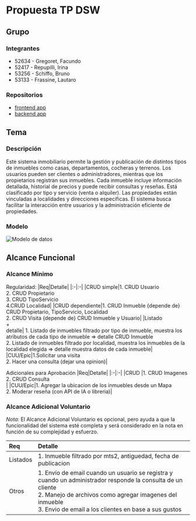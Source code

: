 # Propuesta TP DSW

## Grupo
### Integrantes
* 52634 - Gregoret, Facundo
* 52417 - Repupilli, Irina
* 53256 - Schiffo, Bruno
* 53133 - Frassine, Lautaro

### Repositorios
* [frontend app](https://github.com/facugreg/inmobiliariaFrontEnd)
* [backend app](https://github.com/iri-repupilli/inmobiliariaBackend)

## Tema
### Descripción
Este sistema inmobiliario permite la gestión y publicación de distintos tipos de inmuebles como casas, departamentos, cocheras y terrenos. Los usuarios pueden ser clientes o administradores, mientras que los propietarios registran sus inmuebles. Cada inmueble incluye información detallada, historial de precios y puede recibir consultas y reseñas. Está clasificado por tipo y servicio (venta o alquiler). Las propiedades están vinculadas a localidades y direcciones específicas. El sistema busca facilitar la interacción entre usuarios y la administración eficiente de propiedades.

### Modelo
![Modelo de datos](inmobiliaria3.jpg)

## Alcance Funcional 

### Alcance Mínimo


Regularidad:
|Req|Detalle|
|:-|:-|
|CRUD simple|1. CRUD Usuario <br>2. CRUD Propietario<br>3. CRUD TipoServicio<br/> 4.CRUD Localidad|
|CRUD dependiente|1. CRUD Inmueble {depende de} CRUD Propietario, TipoServicio, Localidad<br>2. CRUD Visita {depende de} CRUD Inmueble y Usuario|
|Listado<br>+<br>detalle| 1. Listado de inmuebles filtrado por tipo de inmueble, muestra los atributos de cada tipo de inmueble => detalle CRUD Inmueble<br> 2. Listado de inmuebles filtrado por localidad, muestra los inmuebles de la localidad elegida => detalle muestra datos de cada inmueble|
|CUU/Epic|1.Solicitar una visita<br>2. Hacer una consulta (dejar una opinion)|


Adicionales para Aprobación
|Req|Detalle|
|:-|:-|
|CRUD |1. CRUD Imagenes <br>2. CRUD Consulta<br>|
|CUU/Epic|1. Agregar la ubicacion de los inmuebles desde un Mapa<br>2. Moderar reseña (con API de IA o libreria)|


### Alcance Adicional Voluntario

*Nota*: El Alcance Adicional Voluntario es opcional, pero ayuda a que la funcionalidad del sistema esté completa y será considerado en la nota en función de su complejidad y esfuerzo.

|Req|Detalle|
|:-|:-|
|Listados |1. Inmueble filtrado por mts2, antiguedad, fecha de publicacion<br>|
|Otros|1. Envío de email cuando un usuario se registra y cuando un administrador responde la consulta de un cliente<br/>2. Manejo de archivos como agregar imagenes del inmueble<br/> 3. Envio de email a los clientes en base a sus gustos|

